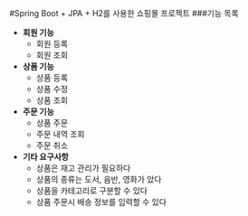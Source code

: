 #Spring Boot + JPA + H2를 사용한 쇼핑몰 프로젝트
###기능 목록
* **회원 기능**
  * 회원 등록
  * 회원 조회
* **상품 기능**
  * 상품 등록
  * 상품 수정
  * 상품 조회
* **주문 기능**
  * 상품 주문
  * 주문 내역 조회
  * 주문 취소
* **기타 요구사항**
  * 상품은 재고 관리가 필요하다
  * 상품의 종류는 도서, 음반, 영화가 았다
  * 상품을 카테고리로 구분할 수 있다
  * 상품 주문시 배송 정보를 입력할 수 있다
